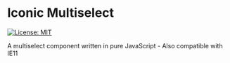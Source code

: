 # Iconic Multiselect

[![License: MIT](https://img.shields.io/badge/License-MIT-blue.svg)](https://opensource.org/licenses/MIT) 

A multiselect component written in pure JavaScript - Also compatible with IE11